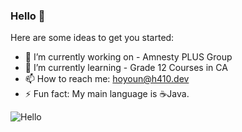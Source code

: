 ### Hello 👋

Here are some ideas to get you started:

- 🔭 I’m currently working on - Amnesty PLUS Group
- 🌱 I’m currently learning - Grade 12 Courses in CA
- 📫 How to reach me: [hoyoun@h410.dev](mailto:hoyoun@h410.dev)
- ⚡ Fun fact: My main language is ☕️Java.
  
  


![Hello](https://github-readme-stats.vercel.app/api?username=410-dev&show_icons=true&theme=tokyonight)

